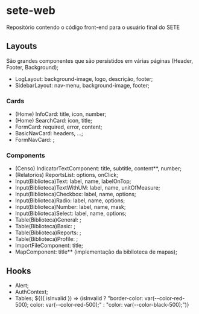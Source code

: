 # sete-web

Repositório contendo o código front-end para o usuário final do SETE

## Layouts

São grandes componentes que são persistidos em várias páginas (Header, Footer, Background);

- LogLayout: background-image, logo, descrição, footer;
- SidebarLayout: nav-menu, background-image, footer;

### Cards

- (Home) InfoCard: title, icon, number;
- (Home) SearchCard: icon, title;
- FormCard: required, error, content;
- BasicNavCard: headers, ...;
- FormNavCard: ;

### Components

- (Censo) IndicatorTextComponent: title, subtitle, content**, number;
- (Relatorios) ReportsList: options, onClick;
- Input(Biblioteca)Text: label, name, labelOnTop;
- Input(Biblioteca)TextWithUM: label, name, unitOfMeasure;
- Input(Biblioteca)Checkbox: label, name, options;
- Input(Biblioteca)Radio: label, name, options;
- Input(Biblioteca)Number: label, name, mask;
- Input(Biblioteca)Select: label, name, options;
- Table(Biblioteca)General: ;
- Table(Biblioteca)Basic: ;
- Table(Biblioteca)Reports: ;
- Table(Biblioteca)Profile: ;
- ImportFileComponent: title;
- MapComponent: title** (implementação da biblioteca de mapas);


## Hooks

- Alert;
- AuthContext;
- Tables;
${({ isInvalid }) => (isInvalid ? "border-color: var(--color-red-500); color: var(--color-red-500);" : "color: var(--color-black-500);")}
